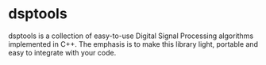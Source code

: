 dsptools
========

dsptools is a collection of easy-to-use Digital Signal Processing algorithms implemented in C++. The emphasis is to make this library light, portable and easy to integrate with your code.

